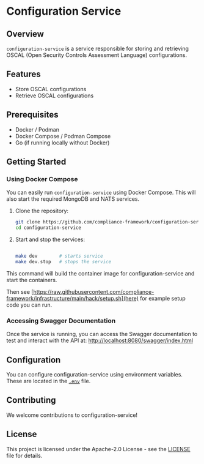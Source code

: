 # Configuration Service

## Overview
`configuration-service` is a service responsible for storing and retrieving OSCAL (Open Security Controls Assessment Language) configurations.

## Features
- Store OSCAL configurations
- Retrieve OSCAL configurations

## Prerequisites
- Docker / Podman
- Docker Compose / Podman Compose
- Go (if running locally without Docker)

## Getting Started

### Using Docker Compose

You can easily run `configuration-service` using Docker Compose. This will also start the required MongoDB and NATS services.

1. Clone the repository:

   ```sh
   git clone https://github.com/compliance-framework/configuration-service.git
   cd configuration-service
   ```

2. Start and stop the services:

   ```sh

   make dev        # starts service
   make dev.stop   # stops the service
   ```

This command will build the container image for configuration-service and start the containers.

Then see [https://raw.githubusercontent.com/compliance-framework/infrastructure/main/hack/setup.sh](here) for example setup code you can run.



### Accessing Swagger Documentation

Once the service is running, you can access the Swagger documentation to test and interact with the API at: [http://localhost:8080/swagger/index.html](http://localhost:8080/swagger/index.html)

## Configuration
You can configure configuration-service using environment variables. These are located in the [`.env`](./.env) file.

## Contributing
We welcome contributions to configuration-service!

## License
This project is licensed under the Apache-2.0 License - see the [LICENSE](LICENSE) file for details.
